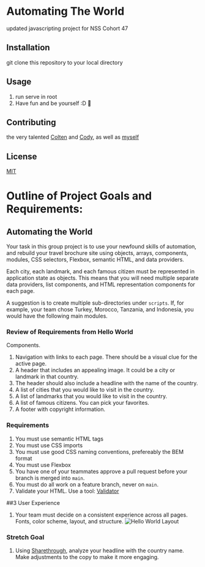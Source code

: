 # Automating The World
updated javascripting project for NSS Cohort 47

## Installation
git clone this repository to your local directory

## Usage
1. run serve in root
2. Have fun and be yourself :D 💯

## Contributing
the very talented [Colten](https://github.com/coltmay) and [Cody](https://github.com/cbjones93), as well as [myself](https://github.com/jacksonrgoodman)

## License
[MIT](https://choosealicense.com/licenses/mit/)



# Outline of Project Goals and Requirements:

## Automating the World

Your task in this group project is to use your newfound skills of automation, and rebuild your travel brochure site using objects, arrays, components, modules, CSS selectors, Flexbox, semantic HTML, and data providers.

Each city, each landmark, and each famous citizen must be represented in application state as objects. This means that you will need multiple separate data providers, list components, and HTML representation components for each page.

A suggestion is to create multiple sub-directories under `scripts`. If, for example, your team chose Turkey, Morocco, Tanzania, and Indonesia, you would have the following main modules.

### Review of Requirements from Hello World

Components.

1. Navigation with links to each page. There should be a visual clue for the active page.
1. A header that includes an appealing image. It could be a city or landmark in that country.
1. The header should also include a headline with the name of the country.
1. A list of cities that you would like to visit in the country.
1. A list of landmarks that you would like to visit in the country.
1. A list of famous citizens. You can pick your favorites.
1. A footer with copyright information.

### Requirements

1. You must use semantic HTML tags
1. You must use CSS imports
1. You must use good CSS naming conventions, prefereably the BEM format
1. You must use Flexbox
1. You have one of your teammates approve a pull request before your branch is merged into `main`.
1. You must do all work on a feature branch, never on `main`.
1. Validate your HTML. Use a tool: [Validator](https://validator.w3.org/)

##3 User Experience

1. Your team must decide on a consistent experience across all pages. Fonts, color scheme, layout, and structure.
![Hello World Layout](./hello-world-wireframe.png)

### Stretch Goal
1. Using [Sharethrough](https://headlines.sharethrough.com/), analyze your headline with the country name. Make adjustments to the copy to make it more engaging.
